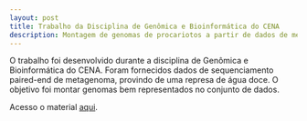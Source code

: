 ```yaml
---
layout: post
title: Trabalho da Disciplina de Genômica e Bioinformática do CENA
description: Montagem de genomas de procariotos a partir de dados de metagenoma
---
```


O trabalho foi desenvolvido durante a disciplina de Genômica e Bioinformática do CENA. Foram fornecidos dados de sequenciamento paired-end de metagenoma, provindo de uma represa de água doce. O objetivo foi montar genomas bem representados no conjunto de dados. 

Acesso o material [aqui](https://cristianetaniguti.github.io/htmls/projeto-CENA.html).
